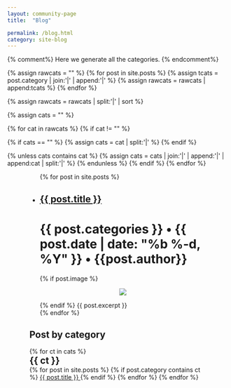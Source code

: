 ```yaml
---
layout: community-page
title:  "Blog"

permalink: /blog.html
category: site-blog
---
```

{% comment%}
Here we generate all the categories.
{% endcomment%}

{% assign rawcats = "" %}
{% for post in site.posts %}
{% assign tcats = post.category | join:'|' | append:'|' %}
{% assign rawcats = rawcats | append:tcats %}
{% endfor %}

{% assign rawcats = rawcats | split:'|' | sort %}

{% assign cats = "" %}

{% for cat in rawcats %}
{% if cat != "" %}

{% if cats == "" %}
{% assign cats = cat | split:'|' %}
{% endif %}

{% unless cats contains cat %}
{% assign cats = cats | join:'|' | append:'|' | append:cat | split:'|' %}
{% endunless %}
{% endif %}
{% endfor %}

<div class="row oneandhalf" style="width: 80%; margin: auto;">
    <div class="9u skel-cell-important" style="padding: 0;">
        <ul class="posts">
            {% for post in site.posts %}
                <li class="wrapper blog" >
                    <h2 class="blog title"><a href="{{ post.url }}">{{ post.title }}</a></h2>
                    <h1 class="blog">{{ post.categories }}  •  {{ post.date | date: "%b %-d, %Y" }}  •  {{post.author}}</h1>
                        {% if post.image %}
                            <p align="center" style="padding: 0;">
                            <img src="{{post.image}}">
                            </p>
                        {% endif %}
                        {{ post.excerpt }}
                </li>
            {% endfor %}
        </ul>
    </div>
    <div class="3u">
    <!-- Sidebar -->
        <section class="categories">
                <h1 class="blog category-title">Post by category</h1>
                {% for ct in cats %}
                    <h1 class="blog category" style="margin:0;"> {{ ct }} </h1>
                        {% for post in site.posts %}
                            {% if post.category contains ct %}
                            <a class="link-cat" href="{{ post.url }}">{{ post.title }} </a>
                        {% endif %}
                    {% endfor %}
            {% endfor %}
        </section>
    </div>
</div>
